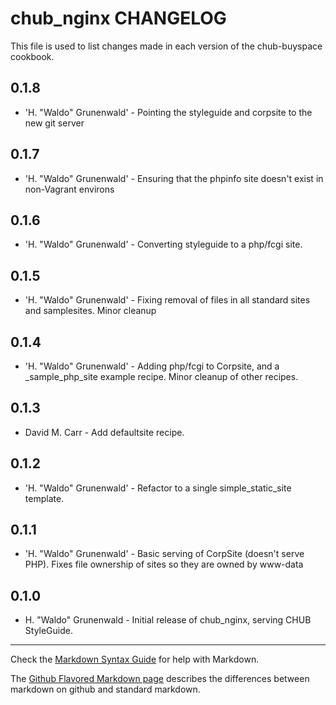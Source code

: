 chub_nginx CHANGELOG
=======================

This file is used to list changes made in each version of the chub-buyspace cookbook.

0.1.8
-----

* 'H. "Waldo" Grunenwald' - Pointing the styleguide and corpsite to the new git server

0.1.7
-----

* 'H. "Waldo" Grunenwald' - Ensuring that the phpinfo site doesn't exist in non-Vagrant environs

0.1.6
-----

* 'H. "Waldo" Grunenwald' - Converting styleguide to a php/fcgi site.

0.1.5
-----

* 'H. "Waldo" Grunenwald' - Fixing removal of files in all standard sites and samplesites. Minor cleanup

0.1.4
-----

* 'H. "Waldo" Grunenwald' - Adding php/fcgi to Corpsite, and a _sample_php_site example recipe.  Minor cleanup of other recipes.

0.1.3
-----

* David M. Carr - Add defaultsite recipe.

0.1.2
-----

* 'H. "Waldo" Grunenwald' - Refactor to a single simple_static_site template.

0.1.1
-----

* 'H. "Waldo" Grunenwald' - Basic serving of CorpSite (doesn't serve PHP).  Fixes file ownership of sites so they are owned by www-data

0.1.0
-----

*	H. "Waldo" Grunenwald - Initial release of chub_nginx, serving CHUB StyleGuide.

- - -
Check the [Markdown Syntax Guide](http://daringfireball.net/projects/markdown/syntax) for help with Markdown.

The [Github Flavored Markdown page](http://github.github.com/github-flavored-markdown/) describes the differences between markdown on github and standard markdown.
